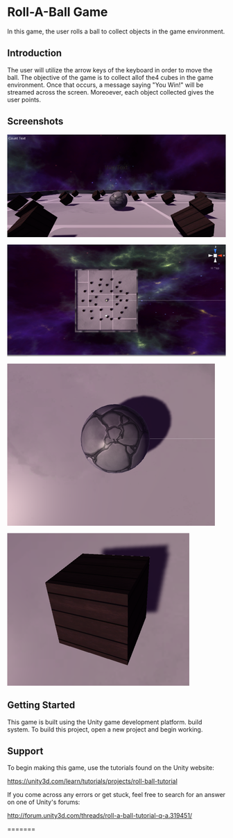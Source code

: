 Roll-A-Ball Game
===================================

In this game, the user rolls a ball to collect objects in the game environment.

Introduction
------------

The user will utilize the arrow keys of the keyboard in order to move the ball. The objective of the game is to collect allof the4 cubes in the game environment.  Once that occurs, a message saying "You Win!" will be streamed across the screen. Moreoever, each object collected gives the user points.

Screenshots
-------------

![Alt  text](https://github.com/goldenpromise/rollaball/blob/master/Sshots/roll1.PNG "Game Environment")
<br>

![Alt  text](https://github.com/goldenpromise/rollaball/blob/master/Sshots/roll2.PNG "Top View of the Game Environment")
<br>

![Alt  text](https://github.com/goldenpromise/rollaball/blob/master/Sshots/roll3.PNG "The Ball")
<br>

![Alt  text](https://github.com/goldenpromise/rollaball/blob/master/Sshots/roll4.PNG "The Collectable Object")
<br>

Getting Started
---------------

This game is built using the Unity game development platform. build system. To build this project, open a new project and begin working.

Support
-------

To begin making this game, use the tutorials found on the Unity website:

https://unity3d.com/learn/tutorials/projects/roll-ball-tutorial

If you come across any errors or get stuck, feel free to search for an answer on one of Unity's forums:

http://forum.unity3d.com/threads/roll-a-ball-tutorial-q-a.319451/

=======

